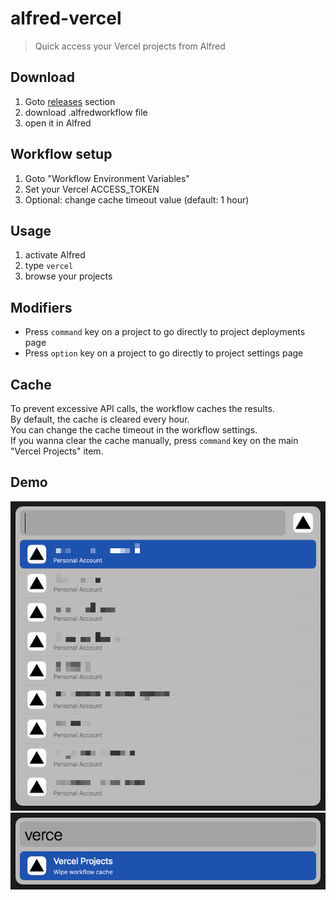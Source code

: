 # alfred-vercel
> Quick access your Vercel projects from Alfred


## Download
1. Goto [releases](https://github.com/skydiver/alfred-vercel/releases) section
2. download .alfredworkflow file
3. open it in Alfred


## Workflow setup
1. Goto "Workflow Environment Variables"
2. Set your Vercel ACCESS_TOKEN
3. Optional: change cache timeout value (default: 1 hour)


## Usage
1. activate Alfred
2. type `vercel`
3. browse your projects


## Modifiers
* Press `command` key on a project to go directly to project deployments page
* Press `option` key on a project to go directly to project settings page


## Cache
To prevent excessive API calls, the workflow caches the results.  
By default, the cache is cleared every hour.  
You can change the cache timeout in the workflow settings.  
If you wanna clear the cache manually, press `command` key on the main "Vercel Projects" item.


## Demo
![Show Vercel projects](_images/show-projects.png)
![Wipe cache projects](_images/wipe-cache.png)
